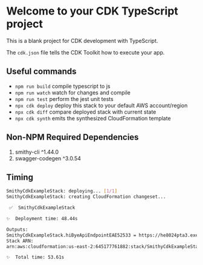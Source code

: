 # Welcome to your CDK TypeScript project

This is a blank project for CDK development with TypeScript.

The `cdk.json` file tells the CDK Toolkit how to execute your app.

## Useful commands

* `npm run build`   compile typescript to js
* `npm run watch`   watch for changes and compile
* `npm run test`    perform the jest unit tests
* `npx cdk deploy`  deploy this stack to your default AWS account/region
* `npx cdk diff`    compare deployed stack with current state
* `npx cdk synth`   emits the synthesized CloudFormation template

## Non-NPM Required Dependencies
1. smithy-cli ^1.44.0
2. swagger-codegen ^3.0.54

## Timing
```bash
SmithyCdkExampleStack: deploying... [1/1]
SmithyCdkExampleStack: creating CloudFormation changeset...

 ✅  SmithyCdkExampleStack

✨  Deployment time: 48.44s

Outputs:
SmithyCdkExampleStack.hiByeApiEndpointEAE52533 = https://he8024pta3.execute-api.us-east-2.amazonaws.com/prod/
Stack ARN:
arn:aws:cloudformation:us-east-2:645177761882:stack/SmithyCdkExampleStack/01100a40-9fa6-11ee-9b66-02929ffa9649

✨  Total time: 53.61s
```
